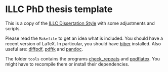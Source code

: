 # ILLC PhD thesis template

This is a copy of the
[ILLC Dissertation Style](https://www.illc.uva.nl/PhDProgramme/current-candidates/other/illcdiss.html)
with some adjustments and scripts.

Please read the `Makefile` to get an idea what is included.
You should have a recent version of LaTeX.
In particular, you should have
  [biber](http://biblatex-biber.sourceforge.net/) installed.
Also useful are:
  [diffpdf](http://www.qtrac.eu/diffpdf.html),
  [pdftk](https://www.pdflabs.com/tools/pdftk-the-pdf-toolkit/) and
  [pandoc](https://pandoc.org/).

The folder `tools` contains the programs
  [check_repeats](http://www.grapenthin.org/toolbox/check_repeats.html) and
  [ppdflatex](https://github.com/stefanhepp/pplatex).
  You might have to recompile them or install their dependencies.
